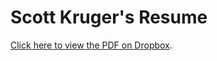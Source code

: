 Scott Kruger's Resume
=====================

[Click here to view the PDF on Dropbox](https://www.dropbox.com/s/1kjdtlsrfhbsmsu/resume.pdf).


